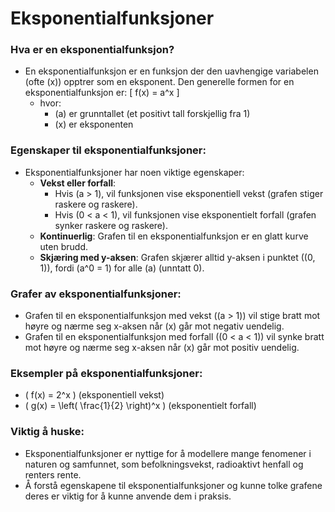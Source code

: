# Eksponentialfunksjoner

### Hva er en eksponentialfunksjon?
- En eksponentialfunksjon er en funksjon der den uavhengige variabelen (ofte \(x\)) opptrer som en eksponent. Den generelle formen for en eksponentialfunksjon er:
  \[ f(x) = a^x \]
  - hvor:
    - \(a\) er grunntallet (et positivt tall forskjellig fra 1)
    - \(x\) er eksponenten

### Egenskaper til eksponentialfunksjoner:
- Eksponentialfunksjoner har noen viktige egenskaper:
  - **Vekst eller forfall**:
    - Hvis \(a > 1\), vil funksjonen vise eksponentiell vekst (grafen stiger raskere og raskere).
    - Hvis \(0 < a < 1\), vil funksjonen vise eksponentielt forfall (grafen synker raskere og raskere).
  - **Kontinuerlig**: Grafen til en eksponentialfunksjon er en glatt kurve uten brudd.
  - **Skjæring med y-aksen**: Grafen skjærer alltid y-aksen i punktet \((0, 1)\), fordi \(a^0 = 1\) for alle \(a\) (unntatt 0).

### Grafer av eksponentialfunksjoner:
- Grafen til en eksponentialfunksjon med vekst (\(a > 1\)) vil stige bratt mot høyre og nærme seg x-aksen når \(x\) går mot negativ uendelig.
- Grafen til en eksponentialfunksjon med forfall (\(0 < a < 1\)) vil synke bratt mot høyre og nærme seg x-aksen når \(x\) går mot positiv uendelig.

### Eksempler på eksponentialfunksjoner:
- \( f(x) = 2^x \) (eksponentiell vekst)
- \( g(x) = \left( \frac{1}{2} \right)^x \) (eksponentielt forfall)

### Viktig å huske:
- Eksponentialfunksjoner er nyttige for å modellere mange fenomener i naturen og samfunnet, som befolkningsvekst, radioaktivt henfall og renters rente.
- Å forstå egenskapene til eksponentialfunksjoner og kunne tolke grafene deres er viktig for å kunne anvende dem i praksis.